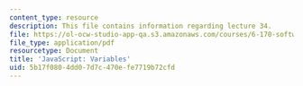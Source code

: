```yaml
---
content_type: resource
description: This file contains information regarding lecture 34.
file: https://ol-ocw-studio-app-qa.s3.amazonaws.com/courses/6-170-software-studio-spring-2013/5b17f0804dd07d7c470efe7719b72cfd_MIT6_170S13_34-java-var.pdf
file_type: application/pdf
resourcetype: Document
title: 'JavaScript: Variables'
uid: 5b17f080-4dd0-7d7c-470e-fe7719b72cfd
---
```

